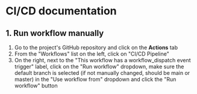 # CI/CD documentation

## 1. Run workflow manually

1. Go to the project's GitHub repository and click on the **Actions** tab
2. From the "Workflows" list on the left, click on "CI/CD Pipeline"
3. On the right, next to the "This workflow has a workflow_dispatch event trigger" label, click on the "Run workflow" dropdown, make sure the default branch is selected (if not manually changed, should be main or master) in the "Use workflow from" dropdown and click the "Run workflow" button
